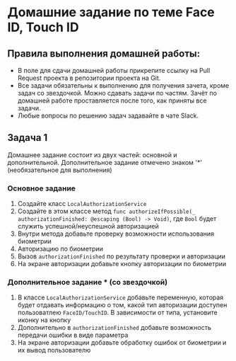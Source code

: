 # Домашние задание по теме Face ID, Touch ID

## Правила выполнения домашней работы:

* В поле для сдачи домашней работы прикрепите ссылку на Pull Request проекта в репозитории проекта на Git.
* Все задачи обязательны к выполнению для получения зачета, кроме задач со звездочкой. Можно сдавать задачи по частям. 
Зачёт по домашней работе проставляется после того, как приняты все задачи.
* Любые вопросы по решению задач задавайте в чате Slack.

## Задача 1

Домашнее задание состоит из двух частей: основной и дополнительной. Дополнительное задание отмечено знаком '*' (необязательное для выполнения)

### Основное задание 
1. Создайте класс `LocalAuthorizationService`
2. Создайте в этом классе метод `func authorizeIfPossible(_ authorizationFinished: @escaping (Bool) -> Void)`, где `Bool` будет служить успешной/неуспешной авторизацией
3. Внутри метода добавьте проверку возможности использования биометрии
4. Авторизацию по биометрии
5. Вызов `authorizationFinished` по результату проверки и авторизации
6. На экране авторизации добавьте кнопку авторизации по биометрии


### Дополнительное задание * (со звездочкой)
1. В классе `LocalAuthorizationService` добавьте переменную, которая будет отдавать информацию о том, какой тип авторизации доступен пользоватлею `FaceID/TouchID`. В зависимости от типа, установите иконку на кнопку
2. Дополнительно в `authorizationFinished` добавьте возможность передачи ошибки в виде параметра
3. На экране авторизации добавьте обработку ошибок от биометрии и их вывод пользователю
